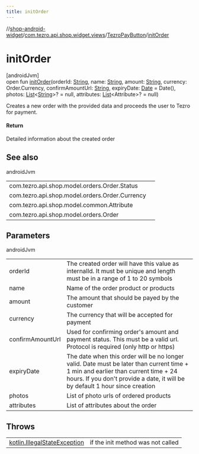 ```yaml
---
title: initOrder
---
```

//[shop-android-widget](../../../index.html)/[com.tezro.api.shop.widget.views](../index.html)/[TezroPayButton](index.html)/[initOrder](init-order.html)



# initOrder



[androidJvm]\
open fun [initOrder](init-order.html)(orderId: [String](https://kotlinlang.org/api/latest/jvm/stdlib/kotlin/-string/index.html), name: [String](https://kotlinlang.org/api/latest/jvm/stdlib/kotlin/-string/index.html), amount: [String](https://kotlinlang.org/api/latest/jvm/stdlib/kotlin/-string/index.html), currency: Order.Currency, confirmAmountUrl: [String](https://kotlinlang.org/api/latest/jvm/stdlib/kotlin/-string/index.html), expiryDate: [Date](https://developer.android.com/reference/kotlin/java/util/Date.html) = Date(), photos: [List](https://kotlinlang.org/api/latest/jvm/stdlib/kotlin.collections/-list/index.html)&lt;[String](https://kotlinlang.org/api/latest/jvm/stdlib/kotlin/-string/index.html)&gt;? = null, attributes: [List](https://kotlinlang.org/api/latest/jvm/stdlib/kotlin.collections/-list/index.html)&lt;Attribute&gt;? = null)



Creates a new order with the provided data and proceeds the user to Tezro for payment.



#### Return



Detailed information about the created order



## See also


androidJvm

| | |
|---|---|
| com.tezro.api.shop.model.orders.Order.Status |  |
| com.tezro.api.shop.model.orders.Order.Currency |  |
| com.tezro.api.shop.model.common.Attribute |  |
| com.tezro.api.shop.model.orders.Order |  |



## Parameters


androidJvm

| | |
|---|---|
| orderId | The created order will have this value as internalId. It must be unique and length must be in a range of 1 to 20 symbols |
| name | Name of the order product or products |
| amount | The amount that should be payed by the customer |
| currency | The currency that will be accepted for payment |
| confirmAmountUrl | Used for confirming order's amount and payment status. This must be a valid url. Protocol is required (only http or https) |
| expiryDate | The date when this order will be no longer valid. Date must be later than current time + 1 min and earlier than current time + 24 hours. If you don't provide a date, it will be by default 1 hour since creation |
| photos | List of photo urls of ordered products |
| attributes | List of attributes about the order |



## Throws


| | |
|---|---|
| [kotlin.IllegalStateException](https://kotlinlang.org/api/latest/jvm/stdlib/kotlin/-illegal-state-exception/index.html) | if the init method was not called |



